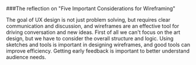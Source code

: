 ###The reflection on "Five Important Considerations for Wireframing"

The goal of UX design is not just problem solving, but requires clear communication and discussion, and wireframes are an effective tool for driving conversation and new ideas. First of all we can't focus on the art design, but we have to consider the overall structure and logic. Using sketches and tools is important in designing wireframes, and good tools can improve efficiency. Getting early feedback is important to better understand audience needs.